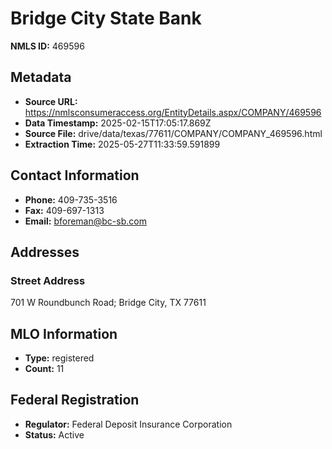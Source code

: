 # Bridge City State Bank

**NMLS ID:** 469596

## Metadata
- **Source URL:** https://nmlsconsumeraccess.org/EntityDetails.aspx/COMPANY/469596
- **Data Timestamp:** 2025-02-15T17:05:17.869Z
- **Source File:** drive/data/texas/77611/COMPANY/COMPANY_469596.html
- **Extraction Time:** 2025-05-27T11:33:59.591899

## Contact Information
- **Phone:** 409-735-3516
- **Fax:** 409-697-1313
- **Email:** bforeman@bc-sb.com

## Addresses
### Street Address
701 W Roundbunch Road; Bridge City, TX 77611

## MLO Information
- **Type:** registered
- **Count:** 11

## Federal Registration
- **Regulator:** Federal Deposit Insurance Corporation
- **Status:** Active
